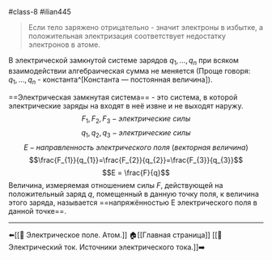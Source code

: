 #class-8 #ilian445
>Если тело заряжено отрицательно - значит электроны в избытке, а положительная электризация соответствует недостатку электронов в атоме.

В электрической замкнутой системе зарядов $q_{1}, ... , q_{n}$ при всяком взаимодействии алгебраическая сумма не меняется (Проще говоря: $q_{1}, ... , q_{n}$ - константа^[Константа — постоянная величина]).

==Электрическая замкнутая система== - это система, в которой электрические заряды на входят в неё извне и не выходят наружу.
$$F_{1}, F_{2}, F_{3} - электрические\ силы$$
$$q_{1}, q_{2}, q_{3} - электрические\ силы$$
$$E  - направленность\ электрического\ поля\ (векторная\ величина)$$
$$\frac{F_{1}}{q_{1}}=\frac{F_{2}}{q_{2}}=\frac{F_{3}}{q_{3}}$$
$$E = \frac{F}{q}$$
Величина, измеряемая отношением силы $F$, действующей на положительный заряд $q$, помещенный в данную точку поля, к величина этого заряда, называется ==напряжённостью E электрического поля в данной точке==.

---

⬅️[[📒 Электрическое поле. Атом.]] 
🏠[[Главная страница]]
[[📒 Электрический ток. Источники электрического тока.]]➡️